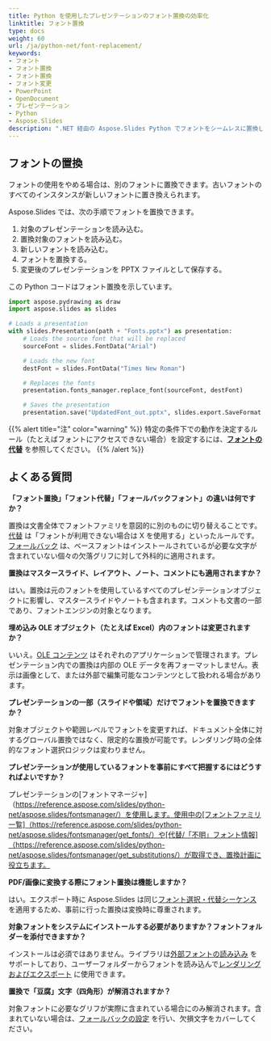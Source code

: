 ```yaml
---
title: Python を使用したプレゼンテーションのフォント置換の効率化
linktitle: フォント置換
type: docs
weight: 60
url: /ja/python-net/font-replacement/
keywords:
- フォント
- フォント置換
- フォント置換
- フォント変更
- PowerPoint
- OpenDocument
- プレゼンテーション
- Python
- Aspose.Slides
description: ".NET 経由の Aspose.Slides Python でフォントをシームレスに置換し、PowerPoint および OpenDocument プレゼンテーションのタイポグラフィを一貫させます。"
---
```


## **フォントの置換**

フォントの使用をやめる場合は、別のフォントに置換できます。古いフォントのすべてのインスタンスが新しいフォントに置き換えられます。

Aspose.Slides では、次の手順でフォントを置換できます。

1. 対象のプレゼンテーションを読み込む。  
2. 置換対象のフォントを読み込む。  
3. 新しいフォントを読み込む。  
4. フォントを置換する。  
5. 変更後のプレゼンテーションを PPTX ファイルとして保存する。

この Python コードはフォント置換を示しています。

```py
import aspose.pydrawing as draw
import aspose.slides as slides

# Loads a presentation
with slides.Presentation(path + "Fonts.pptx") as presentation:
    # Loads the source font that will be replaced
    sourceFont = slides.FontData("Arial")

    # Loads the new font
    destFont = slides.FontData("Times New Roman")

    # Replaces the fonts
    presentation.fonts_manager.replace_font(sourceFont, destFont)

    # Saves the presentation
    presentation.save("UpdatedFont_out.pptx", slides.export.SaveFormat.PPTX)
```

{{% alert title="注" color="warning" %}} 
特定の条件下での動作を決定するルール（たとえばフォントにアクセスできない場合）を設定するには、[**フォントの代替**](/slides/ja/python-net/font-substitution/) を参照してください。 
{{% /alert %}}

## **よくある質問**

**「フォント置換」「フォント代替」「フォールバックフォント」の違いは何ですか？**

置換は文書全体でフォントファミリを意図的に別のものに切り替えることです。[代替](/slides/ja/python-net/font-substitution/) は「フォントが利用できない場合は X を使用する」といったルールです。[フォールバック](/slides/ja/python-net/fallback-font/) は、ベースフォントはインストールされているが必要な文字が含まれていない個々の欠落グリフに対して外科的に適用されます。

**置換はマスタースライド、レイアウト、ノート、コメントにも適用されますか？**

はい。置換は元のフォントを使用しているすべてのプレゼンテーションオブジェクトに影響し、マスタースライドやノートも含まれます。コメントも文書の一部であり、フォントエンジンの対象となります。

**埋め込み OLE オブジェクト（たとえば Excel）内のフォントは変更されますか？**

いいえ。[OLE コンテンツ](/slides/ja/python-net/manage-ole/) はそれぞれのアプリケーションで管理されます。プレゼンテーション内での置換は内部の OLE データを再フォーマットしません。表示は画像として、または外部で編集可能なコンテンツとして扱われる場合があります。

**プレゼンテーションの一部（スライドや領域）だけでフォントを置換できますか？**

対象オブジェクトや範囲レベルでフォントを変更すれば、ドキュメント全体に対するグローバル置換ではなく、限定的な置換が可能です。レンダリング時の全体的なフォント選択ロジックは変わりません。

**プレゼンテーションが使用しているフォントを事前にすべて把握するにはどうすればよいですか？**

プレゼンテーションの[フォントマネージャ]（https://reference.aspose.com/slides/python-net/aspose.slides/fontsmanager/）を使用します。使用中の[フォントファミリ一覧]（https://reference.aspose.com/slides/python-net/aspose.slides/fontsmanager/get_fonts/）や[代替/「不明」フォント情報]（https://reference.aspose.com/slides/python-net/aspose.slides/fontsmanager/get_substitutions/）が取得でき、置換計画に役立ちます。

**PDF/画像に変換する際にフォント置換は機能しますか？**

はい。エクスポート時に Aspose.Slides は同じ[フォント選択・代替シーケンス](/slides/ja/python-net/font-selection-sequence/) を適用するため、事前に行った置換は変換時に尊重されます。

**対象フォントをシステムにインストールする必要がありますか？フォントフォルダーを添付できますか？**

インストールは必須ではありません。ライブラリは[外部フォントの読み込み](/slides/ja/python-net/custom-font/) をサポートしており、ユーザーフォルダーからフォントを読み込んで[レンダリングおよびエクスポート](/slides/ja/python-net/convert-powerpoint/) に使用できます。

**置換で「豆腐」文字（四角形）が解消されますか？**

対象フォントに必要なグリフが実際に含まれている場合にのみ解消されます。含まれていない場合は、[フォールバックの設定](/slides/ja/python-net/fallback-font/) を行い、欠損文字をカバーしてください。